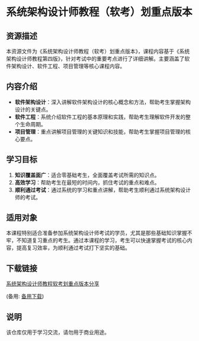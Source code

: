 # 系统架构设计师教程（软考）划重点版本

## 资源描述

本资源文件为《系统架构设计师教程（软考）划重点版本》，课程内容基于《系统架构设计师教程第四版》，针对考试中的重要考点进行了详细讲解。主要涵盖了软件架构设计、软件工程、项目管理等核心课程内容。

## 内容介绍

- **软件架构设计**：深入讲解软件架构设计的核心概念和方法，帮助考生掌握架构设计的关键点。
- **软件工程**：系统介绍软件工程的基本原理和实践，帮助考生理解软件开发的整个生命周期。
- **项目管理**：重点讲解项目管理的关键知识和技能，帮助考生掌握项目管理的核心要点。

## 学习目标

1. **知识覆盖面广**：适合零基础考生，全面覆盖考试所需的知识点。
2. **高效学习**：帮助考生在最短的时间内，抓住考试的重点和难点。
3. **顺利通过考试**：通过系统的学习和重点讲解，帮助考生顺利通过系统架构设计师的考试。

## 适用对象

本课程特别适合准备参加系统架构设计师考试的学员，尤其是那些基础知识掌握不牢，不知道复习重点的考生。通过本课程的学习，考生可以快速掌握考试的核心内容，提高复习效率，为顺利通过考试打下坚实的基础。

## 下载链接
[系统架构设计师教程软考划重点版本分享](https://pan.quark.cn/s/183a52a22687) 

(备用: [备用下载](https://pan.baidu.com/s/1onD5qy5aTsM-RioWNFn1vg?pwd=1234))

## 说明

该仓库仅用于学习交流，请勿用于商业用途。
